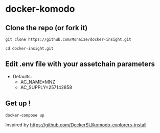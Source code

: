 # docker-komodo


## Clone the repo (or fork it)
```
git clone https://github.com/Monaize/docker-insight.git

cd docker-insight.git
``` 

## Edit .env file with your assetchain parameters
* Defaults: 
    * AC_NAME=MNZ
    * AC_SUPPLY=257142858

## Get up !
```
docker-compose up
```


Inspired by https://github.com/DeckerSU/komodo-explorers-install

